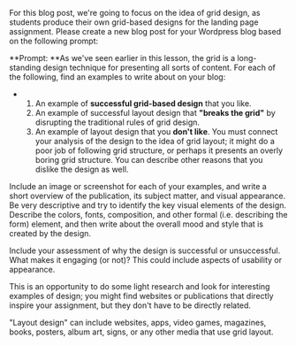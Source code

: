 For this blog post, we're going to focus on the idea of grid design, as students produce their own grid-based designs for the landing page assignment. Please create a new blog post for your Wordpress blog based on the following prompt:

**Prompt: **As we've seen earlier in this lesson, the grid is a long-standing design technique for presenting all sorts of content. For each of the following, find an examples to write about on your blog:

* 1. An example of **successful grid-based design** that you like.
  2. An example of successful layout design that **"breaks the grid"** by disrupting the traditional rules of grid design. 
  3. An example of layout design that you **don't like**. You must connect your analysis of the design to the idea of grid layout; it might do a poor job of following grid structure, or perhaps it presents an overly boring grid structure. You can describe other reasons that you dislike the design as well. 

Include an image or screenshot for each of your examples, and write a short overview of the publication, its subject matter, and visual appearance. Be very descriptive and try to identify the key visual elements of the design. Describe the colors, fonts, composition, and other formal \(i.e. describing the form\) element, and then write about the overall mood and style that is created by the design.

Include your assessment of why the design is successful or unsuccessful. What makes it engaging \(or not\)? This could include aspects of usability or appearance.

This is an opportunity to do some light research and look for interesting examples of design; you might find websites or publications that directly inspire your assignment, but they don't have to be directly related.

"Layout design" can include websites, apps, video games, magazines, books, posters, album art, signs, or any other media that use grid layout.

